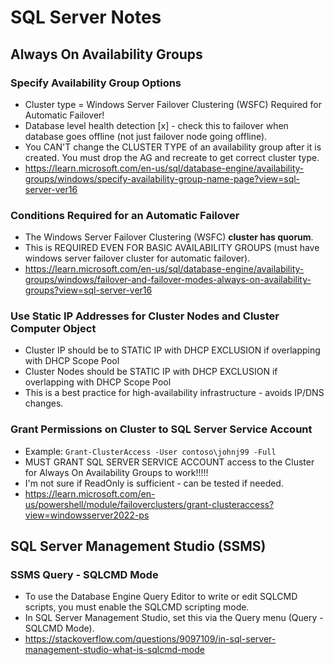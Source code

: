 # SQL Server Notes

## Always On Availability Groups

### Specify Availability Group Options
* Cluster type = Windows Server Failover Clustering (WSFC) Required for Automatic Failover!
* Database level health detection [x] - check this to failover when database goes offline (not just failover node going offline).
* You CAN'T change the CLUSTER TYPE of an availability group after it is created. You must drop the AG and recreate to get correct cluster type.
* https://learn.microsoft.com/en-us/sql/database-engine/availability-groups/windows/specify-availability-group-name-page?view=sql-server-ver16

### Conditions Required for an Automatic Failover
* The Windows Server Failover Clustering (WSFC) **cluster has quorum**.
* This is REQUIRED EVEN FOR BASIC AVAILABILITY GROUPS (must have windows server failover cluster for automatic failover).
* https://learn.microsoft.com/en-us/sql/database-engine/availability-groups/windows/failover-and-failover-modes-always-on-availability-groups?view=sql-server-ver16

### Use Static IP Addresses for Cluster Nodes and Cluster Computer Object
* Cluster IP should be to STATIC IP with DHCP EXCLUSION if overlapping with DHCP Scope Pool
* Cluster Nodes should be STATIC IP with DHCP EXCLUSION if overlapping with DHCP Scope Pool
* This is a best practice for high-availability infrastructure - avoids IP/DNS changes.

### Grant Permissions on Cluster to SQL Server Service Account
* Example: `Grant-ClusterAccess -User contoso\johnj99 -Full`
* MUST GRANT SQL SERVER SERVICE ACCOUNT access to the Cluster for Always On Availability Groups to work!!!!!
* I'm not sure if ReadOnly is sufficient - can be tested if needed.
* https://learn.microsoft.com/en-us/powershell/module/failoverclusters/grant-clusteraccess?view=windowsserver2022-ps

## SQL Server Management Studio (SSMS)

### SSMS Query - SQLCMD Mode
* To use the Database Engine Query Editor to write or edit SQLCMD scripts, you must enable the SQLCMD scripting mode.
* In SQL Server Management Studio, set this via the Query menu (Query - SQLCMD Mode).
* https://stackoverflow.com/questions/9097109/in-sql-server-management-studio-what-is-sqlcmd-mode

